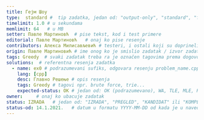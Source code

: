 ```yaml
---
title: Гејм Шоу
type:  standard #  tip zadatka, jedan od: "output-only", "standard", "functional"
timelimit: 1.0 # u sekundama
memlimit: 64   # u MB
setter: Павле Мартиновћ  # pise tekst, kod i test primere
editorial: Павле Мартиновћ   # onaj ko pise resenje
contributors: Алекса Милисављевић # testeri, i ostali koji su doprineli zadatku
origin: Павле Мартиновић # ime onog ko je smislio zadatak / izvor zadatka
tags: Greedy  # svaki zadatak treba ra je označen tagovima prema dogovorenoj listi tagova
solutions:  # referentna resenja zadatka
  - name: ex0 # podrazumevani sufiks, odgovara resenju problem_name.cpp
    lang: [cpp]
    desc: Главно Решење # opis resenja
    tags: Greedy # tagovi npr. brute force, trie...
    expected-status: ОК # jedan od: OK (podrazumevano), WA, TLE, MLE, RTE
owner:     # onaj ko ubacuje zadatak
status: IZRADA   # jedan od: "IZRADA", "PREGLED", "KANDIDAT" ili "KOMPLETAN".
status-od: 14.1.2021.   # datum u formatu YYYY-MM-DD od kada je u navedenom statusu
---
```


